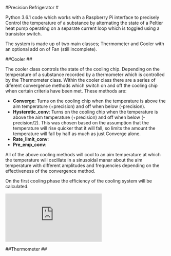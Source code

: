 #Precision Refrigerator #

Python 3.6.1 code which works with a Raspberry Pi interface to precisely Control
the temperature of a substance by alternating the state of a Peltier heat pump
operating on a separate current loop which is toggled using a transistor switch.

The system is made up of two main classes; Thermometer and Cooler with an optional add on of Fan 
(still incomplete).

##Cooler ##

The cooler class controls the state of the cooling chip. Depending on the 
temperature of a substance recorded by a thermometer which is controlled by the Thermometer class.
Within the cooler class there are a series of diferent convergence methods which switch on and off 
the cooling chip when certain criteria have been met. These methods are:
* **Converge**: Turns on the cooling chip when the temperature is above the aim temperature (+precision) 
and off when below (-precision).
* **Hysteretic_conv**: Turns on the cooling chip when the temperature is above the aim temperature (+precision)
and off when below (-precision/2). This was chosen based on the assumption that the temperature will rise 
quicker that it will fall, so limits the amount the temperature will fall by half as much as just Converge
alone.
* **Rate_limit_conv**:
* **Pre_emp_conv**: 

All of the above cooling methods will cool to an aim temperature at which the temperature will oscillate in a
sinusoidal manar about the aim temperature with different amplitudes and frequencies depending on the 
effectiveness of the convergence method.

On the first cooling phase the efficiency of the cooling system will be calculated.

![equation](http://latex.codecogs.com/gif.latex?Efficency%3D%5Cfrac%7BEnergyToCoolWater%7D%7BTotalEnergyUsed%7D)

  


##Thermometer ##

